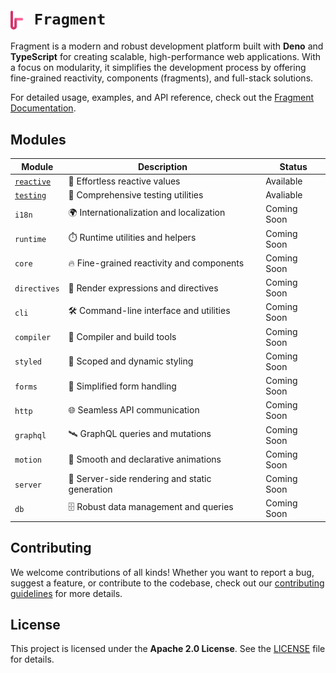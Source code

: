 # <img src=".assets/logo.svg" height="30" align="center" style="margin-right: 10px" /> `Fragment`

Fragment is a modern and robust development platform built with **Deno** and **TypeScript** for creating scalable, high-performance web applications. With a focus on modularity, it simplifies the development process by offering fine-grained reactivity, components (fragments), and full-stack solutions.

For detailed usage, examples, and API reference, check out the [Fragment Documentation](https://deft-plus.github.io/fragment/).

## Modules

| Module                 | Description                                    | Status      |
| ---------------------- | ---------------------------------------------- | ----------- |
| [`reactive`](reactive) | 🎯 Effortless reactive values                  | Available   |
| [`testing`](testing)   | 🧪 Comprehensive testing utilities             | Avaliable   |
| `i18n`                 | 🌍 Internationalization and localization       | Coming Soon |
| `runtime`              | ⏱️ Runtime utilities and helpers               | Coming Soon |
| `core`                 | 🔥 Fine-grained reactivity and components      | Coming Soon |
| `directives`           | 🚦 Render expressions and directives           | Coming Soon |
| `cli`                  | 🛠️ Command-line interface and utilities        | Coming Soon |
| `compiler`             | 🧱 Compiler and build tools                    | Coming Soon |
| `styled`               | 🎨 Scoped and dynamic styling                  | Coming Soon |
| `forms`                | 📝 Simplified form handling                    | Coming Soon |
| `http`                 | 🌐 Seamless API communication                  | Coming Soon |
| `graphql`              | 🛰️ GraphQL queries and mutations               | Coming Soon |
| `motion`               | 🕺 Smooth and declarative animations           | Coming Soon |
| `server`               | 🚀 Server-side rendering and static generation | Coming Soon |
| `db`                   | 🗄️ Robust data management and queries          | Coming Soon |

## Contributing

We welcome contributions of all kinds! Whether you want to report a bug, suggest a feature, or contribute to the codebase, check out our [contributing guidelines](https://github.com/deft-plus/fragment/blob/latest/CONTRIBUTING.md) for more details.

## License

This project is licensed under the **Apache 2.0 License**. See the [LICENSE](https://github.com/deft-plus/fragment/blob/latest/LICENCE) file for details.

